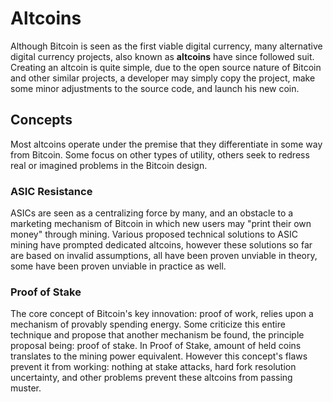 # Altcoins

Although Bitcoin is seen as the first viable digital currency, many alternative digital currency projects, also known as **altcoins** have since followed suit. Creating an altcoin is quite simple, due to the open source nature of Bitcoin and other similar projects, a developer may simply copy the project, make some minor adjustments to the source code, and launch his new coin.

## Concepts

Most altcoins operate under the premise that they differentiate in some way from Bitcoin. Some focus on other types of utility, others seek to redress real or imagined problems in the Bitcoin design.

### ASIC Resistance

ASICs are seen as a centralizing force by many, and an obstacle to a marketing mechanism of Bitcoin in which new users may "print their own money" through mining. Various proposed technical solutions to ASIC mining have prompted dedicated altcoins, however these solutions so far are based on invalid assumptions, all have been proven unviable in theory, some have been proven unviable in practice as well.

### Proof of Stake

The core concept of Bitcoin's key innovation: proof of work, relies upon a mechanism of provably spending energy. Some criticize this entire technique and propose that another mechanism be found, the principle proposal being: proof of stake. In Proof of Stake, amount of held coins translates to the mining power equivalent. However this concept's flaws prevent it from working: nothing at stake attacks, hard fork resolution uncertainty, and other problems prevent these altcoins from passing muster.

